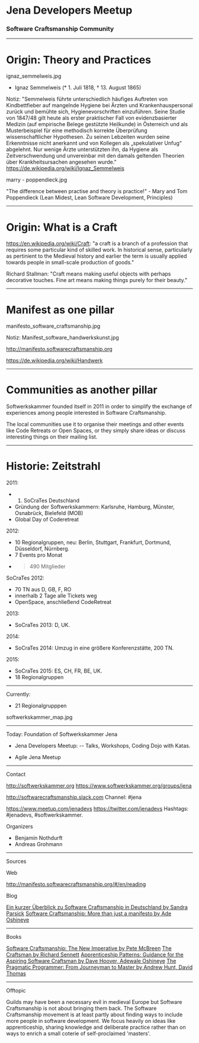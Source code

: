 
# Jena Developers Meetup

### Software Craftsmanship Community

---

# Origin: Theory and Practices

ignaz_semmelweis.jpg

- Ignaz Semmelweis (* 1. Juli 1818, † 13. August 1865)

Notiz: "Semmelweis führte unterschiedlich häufiges Auftreten von Kindbettfieber auf mangelnde Hygiene bei Ärzten und Krankenhauspersonal zurück und bemühte sich, Hygienevorschriften einzuführen. Seine Studie von 1847/48 gilt heute als erster praktischer Fall von evidenzbasierter Medizin (auf empirische Belege gestützte Heilkunde) in Österreich und als Musterbeispiel für eine methodisch korrekte Überprüfung wissenschaftlicher Hypothesen. Zu seinen Lebzeiten wurden seine Erkenntnisse nicht anerkannt und von Kollegen als „spekulativer Unfug“ abgelehnt. Nur wenige Ärzte unterstützten ihn, da Hygiene als Zeitverschwendung und unvereinbar mit den damals geltenden Theorien über Krankheitsursachen angesehen wurde." <https://de.wikipedia.org/wiki/Ignaz_Semmelweis>

marry - poppendieck.jpg

"The difference between practise and theory is practice!" - Mary and Tom Poppendieck (Lean Midest, Lean Software Development, Principles)

---

# Origin: What is a Craft

https://en.wikipedia.org/wiki/Craft: "a craft is a branch of a profession that requires some particular kind of skilled work. In historical sense, particularly as pertinient to the Medieval history and earlier the term is usually applied towards people in small-scale production of goods."

Richard Stallman: "Craft means making useful objects with perhaps decorative touches. Fine art means making things purely for their beauty."

---

# Manifest as one pillar

manifesto_software_craftsmanship.jpg

Notiz: Manifest_software_handwerkskunst.jpg

http://manifesto.softwarecraftsmanship.org

https://de.wikipedia.org/wiki/Handwerk

---

# Communities as another pillar

Softwerkskammer founded itself in 2011 in order to simplify the exchange of experiences among people interested in Software Craftsmanship.

The local communities use it to organise their meetings and other events like Code Retreats or Open Spaces, or they simply share ideas or discuss interesting things on their mailing list.

----

# Historie: Zeitstrahl

2011: 

* 1. SoCraTes Deutschland
* Gründung der Softwerkskammern: Karlsruhe, Hamburg, Münster, Osnabrück, Bielefeld (MOB)
* Global Day of Coderetreat

2012:

* 10 Regionalgruppen, neu: Berlin, Stuttgart, Frankfurt, Dortmund, Düsseldorf, Nürnberg.
* 7 Events pro Monat
* > 490 Mitglieder

SoCraTes 2012:

* 70 TN aus D, GB, F, RO
* innerhalb 2 Tage alle Tickets weg
* OpenSpace, anschließend CodeRetreat

2013:

* SoCraTes 2013: D, UK.

2014:

* SoCraTes 2014: Umzug in eine größere Konferenzstätte, 200 TN.

2015:

* SoCraTes 2015: ES, CH, FR, BE, UK.
* 18 Regionalgruppen

---- 

Currently:

* 21 Regionalgrupppen

softwerkskammer_map.jpg

---

Today: Foundation of Softwerkskammer Jena

- Jena Developers Meetup: 
-- Talks, Workshops, Coding Dojo with Katas.

- Agile Jena Meetup

---

Contact

<http://softwerkskammer.org>
<https://www.softwerkskammer.org/groups/jena>

<http://softwarecraftsmanship.slack.com> Channel: #jena

<https://www.meetup.com/jenadevs>
<https://twitter.com/jenadevs> Hashtags: #jenadevs, #softwerkskammer.

Organizers

* Benjamin Nothdurft
* Andreas Grohmann

---

Sources

Web

<http://manifesto.softwarecraftsmanship.org/#/en/reading>

Blog

[Ein kurzer Überblick zu Software Craftsmanship in Deutschland by Sandra Parsick](https://prezi.com/b3iqcf9mrccn/jug-do-sommerfest-2015-software-craftsmanship-in-deutschland/)
[Software Craftsmanship: More than just a manifesto by Ade Oshineye](http://blog.oshineye.com/2011/01/software-craftsmanship-more-than-just.html)

----

Books

[Software Craftsmanship: The New Imperative by Pete McBreen](http://www.amazon.com/Software-Craftsmanship-Imperative-Pete-McBreen/dp/0201733862)
[The Craftsman by Richard Sennett](http://www.amazon.com/Craftsman-Prof-Richard-Sennett/dp/0300151195/)
[Apprenticeship Patterns: Guidance for the Aspiring Software Craftsman by Dave Hoover, Adewale Oshineye](http://www.amazon.com/Apprenticeship-Patterns-Guidance-Aspiring-Craftsman/dp/0596518382)
[The Pragmatic Programmer: From Journeyman to Master by Andrew Hunt, David Thomas](http://www.amazon.com/The-Pragmatic-Programmer-Journeyman-Master/dp/020161622X/ref=pd_bxgy_14_img_3?ie=UTF8&refRID=02GH3PH3NMCN2JDAPC3F)

---

Offtopic

Guilds may have been a necessary evil in medieval Europe but Software Craftsmanship is not about bringing them back. The Software Craftsmanship movement is at least partly about finding ways to include more people in software development. We focus heavily on ideas like apprenticeship, sharing knowledge and deliberate practice rather than on ways to enrich a small coterie of self-proclaimed 'masters'.

